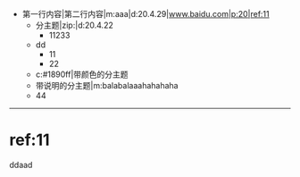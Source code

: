 - 第一行内容|第二行内容|m:aaa|d:20.4.29|www.baidu.com|p:20|ref:11
	- 分主题|zip:|d:20.4.22
		- 11233
	- dd
		- 11
		- 22
	- c:#1890ff|带颜色的分主题
	- 带说明的分主题|m:balabalaaahahahaha
	- 44
	
	
	
***
# ref:11
ddaad
